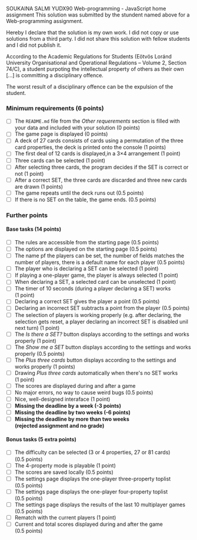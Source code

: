 SOUKAINA SALMI
YUDX90
Web-programming - JavaScript home assignment
This solution was submitted by the stundent named above for a Web-programming assignment.

Hereby I declare that the solution is my own work. I did not copy or use solutions from a third party. I did not share this solution with fellow students and I did not publish it. 

According to the Academic Regulations for Students (Eötvös Loránd University Organisational and Operational Regulations – Volume 2, Section 74/C), a student purpoting the intellectual property of others as their own [...] is committing a disciplinary offence.

The worst result of a disciplinary offence can be the expulsion of the student.

### Minimum requirements (6 points)
- [ ] The `README.md` file from the *Other requerements* section is filled with your data and included with your solution (0&nbsp;points)
- [ ] The game page is displayed (0&nbsp;points)
- [ ] A deck of 27 cards consists of cards using a permutation of the three card properties, the deck is printed onto the console (1&nbsp;points)
- [ ] The first deal of 12 cards is displayed,in a 3×4 arrangement (1&nbsp;point)
- [ ] Three cards can be selected (1&nbsp;point)
- [ ] After selecting three cards, the program decides if the SET is correct or not (1&nbsp;point)
- [ ] After a correct SET, the three cards are discarded and three new cards are drawn (1&nbsp;points)
- [ ] The game repeats until the deck runs out (0.5&nbsp;points)
- [ ] If there is no SET on the table, the game ends. (0.5&nbsp;points)

### Further points
#### Base tasks (14 points)
- [ ] The rules are accessible from the starting page (0.5&nbsp;points)
- [ ] The options are displayed on the starting page (0.5&nbsp;points)
- [ ] The name pf the players can be set, the number of fields matches the number of players, there is a default name for each player (0.5&nbsp;points)
- [ ] The player who is declaring a SET can be selected (1&nbsp;point)
- [ ] If playing a one-player game, the player is always selected (1&nbsp;point)
- [ ] When declaring a SET, a selected card can be unselected (1&nbsp;point)
- [ ] The timer of 10 seconds (during a player declaring a SET) works (1&nbsp;point)
- [ ] Declaring a correct SET gives the player a point (0.5&nbsp;points) 
- [ ] Declaring an incorrect SET subtracts a point from the player (0.5&nbsp;points)
- [ ] The selection of players is working properly (e.g. after declaring, the selection gets reset, a player declaring an incorrect SET is disabled unil next turn) (1&nbsp;point)
- [ ] The *Is there a SET?* button displays according to the settings and works properly (1&nbsp;point)
- [ ] The *Show me a SET* button displays according to the settings and works properly (0.5&nbsp;points)
- [ ] The *Plus three cards* button displays according to the settings and works properly (1&nbsp;points)
- [ ] Drawing *Plus three cards* automatically when there's no SET works (1&nbsp;point)
- [ ] The scores are displayed during and after a game
- [ ] No major errors, no way to cause weird bugs (0.5&nbsp;points)
- [ ] Nice, well-designed interaface (1&nbsp;point)
- [ ] **Missing the deadline by a week (-3&nbsp;points)**
- [ ] **Missing the deadline by two weeks (-6&nbsp;points)**
- [ ] **Missing the deadline by more than two weeks (rejected&nbsp;assignment&nbsp;and&nbsp;no&nbsp;grade)**

#### Bonus tasks (5 extra points)
- [ ] The difficulty can be selected (3 or 4 properties, 27 or 81 cards) (0.5&nbsp;points)
- [ ] The 4-property mode is playable (1&nbsp;point)
- [ ] The scores are saved locally (0.5&nbsp;points)
- [ ] The settings page displays the one-player three-property toplist (0.5&nbsp;points)
- [ ] The settings page displays the one-player four-property toplist (0.5&nbsp;points)
- [ ] The settings page displays the results of the last 10 multiplayer games (0.5&nbsp;points)
- [ ] Rematch with the current players (1&nbsp;point)
- [ ] Current and total scores displayed during and after the game (0.5&nbsp;points)